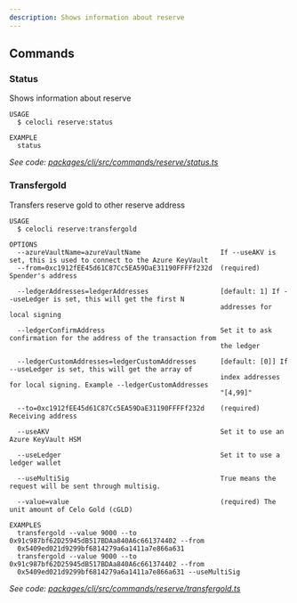 ```yaml
---
description: Shows information about reserve
---
```


## Commands

### Status

Shows information about reserve

```
USAGE
  $ celocli reserve:status

EXAMPLE
  status
```

_See code: [packages/cli/src/commands/reserve/status.ts](https://github.com/celo-org/celo-monorepo/tree/master/packages/cli/src/commands/reserve/status.ts)_

### Transfergold

Transfers reserve gold to other reserve address

```
USAGE
  $ celocli reserve:transfergold

OPTIONS
  --azureVaultName=azureVaultName                    If --useAKV is set, this is used to connect to the Azure KeyVault
  --from=0xc1912fEE45d61C87Cc5EA59DaE31190FFFFf232d  (required) Spender's address

  --ledgerAddresses=ledgerAddresses                  [default: 1] If --useLedger is set, this will get the first N
                                                     addresses for local signing

  --ledgerConfirmAddress                             Set it to ask confirmation for the address of the transaction from
                                                     the ledger

  --ledgerCustomAddresses=ledgerCustomAddresses      [default: [0]] If --useLedger is set, this will get the array of
                                                     index addresses for local signing. Example --ledgerCustomAddresses
                                                     "[4,99]"

  --to=0xc1912fEE45d61C87Cc5EA59DaE31190FFFFf232d    (required) Receiving address

  --useAKV                                           Set it to use an Azure KeyVault HSM

  --useLedger                                        Set it to use a ledger wallet

  --useMultiSig                                      True means the request will be sent through multisig.

  --value=value                                      (required) The unit amount of Celo Gold (cGLD)

EXAMPLES
  transfergold --value 9000 --to 0x91c987bf62D25945dB517BDAa840A6c661374402 --from
  0x5409ed021d9299bf6814279a6a1411a7e866a631
  transfergold --value 9000 --to 0x91c987bf62D25945dB517BDAa840A6c661374402 --from
  0x5409ed021d9299bf6814279a6a1411a7e866a631 --useMultiSig
```

_See code: [packages/cli/src/commands/reserve/transfergold.ts](https://github.com/celo-org/celo-monorepo/tree/master/packages/cli/src/commands/reserve/transfergold.ts)_
